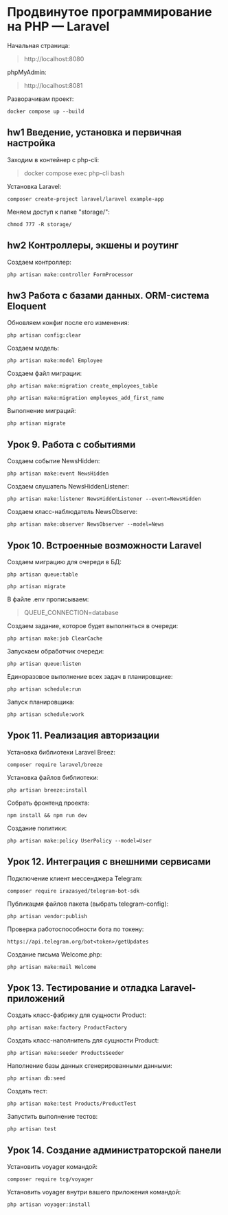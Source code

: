 # Продвинутое программирование на PHP — Laravel
Начальная страница:
>http://localhost:8080

phpMyAdmin:
>http://localhost:8081

Разворачивам проект:
```
docker compose up --build
```


## hw1 Введение, установка и первичная настройка
Заходим в контейнер с php-cli:
>docker compose exec php-cli bash

Установка Laravel:
```
composer create-project laravel/laravel example-app
```

Меняем доступ к папке "storage/":
```
chmod 777 -R storage/
```

## hw2 Контроллеры, экшены и роутинг
Создаем контроллер:
```
php artisan make:controller FormProcessor
```

## hw3 Работа с базами данных. ORM-система Eloquent
Обновляем конфиг после его изменения:
```
php artisan config:clear
```

Создаем модель:
```
php artisan make:model Employee
```

Создаем файл миграции:
```
php artisan make:migration create_employees_table

php artisan make:migration employees_add_first_name
```

Выполнение миграций:
```
php artisan migrate
```

## Урок 9. Работа с событиями

Создаем событие NewsHidden:
```
php artisan make:event NewsHidden
```

Создаем слушатель NewsHiddenListener:
```
php artisan make:listener NewsHiddenListener --event=NewsHidden
```

Создаем класс-наблюдатель NewsObserve:
```
php artisan make:observer NewsObserver --model=News
```


## Урок 10. Встроенные возможности Laravel

Создаем миграцию для очереди в БД:
```
php artisan queue:table

php artisan migrate
```

В файле .env прописываем:
>QUEUE_CONNECTION=database

Создаем задание, которое будет выполняться в очереди:
```
php artisan make:job ClearCache
```

Запускаем обработчик очереди:
```
php artisan queue:listen
```

Единоразовое выполнение всех задач в планировщике:
```
php artisan schedule:run
```

Запуск планировщика:
```
php artisan schedule:work
```


## Урок 11. Реализация авторизации
Установка библиотеки Laravel Breez:
```
composer require laravel/breeze
```

Установка файлов библиотеки:
```
php artisan breeze:install
```

Собрать фронтенд проекта:
```
npm install && npm run dev
```

Создание политики:
```
php artisan make:policy UserPolicy --model=User
```

## Урок 12. Интеграция с внешними сервисами

Подключение клиент мессенджера Telegram:
```
composer require irazasyed/telegram-bot-sdk
```

Публикацмя файлов пакета (выбрать telegram-config):
```
php artisan vendor:publish
```

Проверка работоспособности бота по токену:
```
https://api.telegram.org/bot<token>/getUpdates
```

Создание письма Welcome.php:
```
php artisan make:mail Welcome
```

## Урок 13. Тестирование и отладка Laravel-приложений

Создать класс-фабрику для сущности Product:
```
php artisan make:factory ProductFactory

```

Создать класс-наполнитель для сущности Product:
```
php artisan make:seeder ProductsSeeder
```

Наполнение базы данных сгенерированными данными:
```
php artisan db:seed
```

Создать тест:
```
php artisan make:test Products/ProductTest
```

Запустить выполнение тестов:
```
php artisan test
```


## Урок 14. Создание администраторской панели

Установить voyager командой:
```
composer require tcg/voyager
```

Установить voyager внутри вашего приложения командой:
```
php artisan voyager:install
```